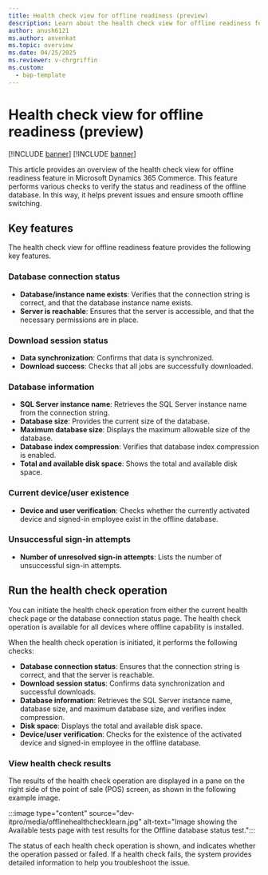 ```yaml
---
title: Health check view for offline readiness (preview)
description: Learn about the health check view for offline readiness feature in Microsoft Dynamics 365 Commerce.
author: anush6121
ms.author: anvenkat 
ms.topic: overview 
ms.date: 04/25/2025
ms.reviewer: v-chrgriffin
ms.custom: 
  - bap-template
---
```


# Health check view for offline readiness (preview)

[!INCLUDE [banner](includes/banner.md)]
[!INCLUDE [banner](includes/preview-banner.md)]

This article provides an overview of the health check view for offline readiness feature in Microsoft Dynamics 365 Commerce. This feature performs various checks to verify the status and readiness of the offline database. In this way, it helps prevent issues and ensure smooth offline switching.

## Key features

The health check view for offline readiness feature provides the following key features.

### Database connection status

- **Database/instance name exists**: Verifies that the connection string is correct, and that the database instance name exists.
- **Server is reachable**: Ensures that the server is accessible, and that the necessary permissions are in place.

### Download session status

- **Data synchronization**: Confirms that data is synchronized.
- **Download success**: Checks that all jobs are successfully downloaded.

### Database information

- **SQL Server instance name**: Retrieves the SQL Server instance name from the connection string.
- **Database size**: Provides the current size of the database.
- **Maximum database size**: Displays the maximum allowable size of the database.
- **Database index compression**: Verifies that database index compression is enabled.
- **Total and available disk space**: Shows the total and available disk space.

### Current device/user existence

- **Device and user verification**: Checks whether the currently activated device and signed-in employee exist in the offline database.

### Unsuccessful sign-in attempts

- **Number of unresolved sign-in attempts**: Lists the number of unsuccessful sign-in attempts.

## Run the health check operation

You can initiate the health check operation from either the current health check page or the database connection status page. The health check operation is available for all devices where offline capability is installed.

When the health check operation is initiated, it performs the following checks:

- **Database connection status**: Ensures that the connection string is correct, and that the server is reachable.
- **Download session status**: Confirms data synchronization and successful downloads.
- **Database information**: Retrieves the SQL Server instance name, database size, and maximum database size, and verifies index compression.
- **Disk space**: Displays the total and available disk space.
- **Device/user verification**: Checks for the existence of the activated device and signed-in employee in the offline database.

### View health check results

The results of the health check operation are displayed in a pane on the right side of the point of sale (POS) screen, as shown in the following example image.

:::image type="content" source="dev-itpro/media/offlinehealthchecklearn.jpg" alt-text="Image showing the Available tests page with test results for the Offline database status test.":::

The status of each health check operation is shown, and indicates whether the operation passed or failed. If a health check fails, the system provides detailed information to help you troubleshoot the issue.
